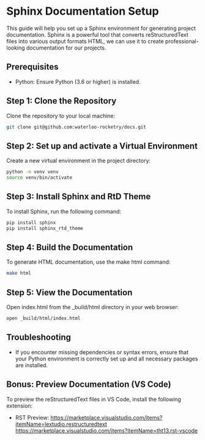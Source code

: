 # Sphinx Documentation Setup
This guide will help you set up a Sphinx environment for generating project documentation. Sphinx is a powerful tool that converts reStructuredText files into various output formats HTML, we can use it to create professional-looking documentation for our projects.

## Prerequisites
- Python: Ensure Python (3.6 or higher) is installed. 

## Step 1: Clone the Repository
Clone the repository to your local machine:
```bash
git clone git@github.com:waterloo-rocketry/docs.git
```

## Step 2: Set up and activate a Virtual Environment
Create a new virtual environment in the project directory:
```bash
python -m venv venv
source venv/bin/activate
```

## Step 3: Install Sphinx and RtD Theme
To install Sphinx, run the following command:
```bash
pip install sphinx
pip install sphinx_rtd_theme
```

## Step 4: Build the Documentation
To generate HTML documentation, use the make html command:
```bash 
make html
```

## Step 5: View the Documentation
Open index.html from the _build/html directory in your web browser:
```bash
open _build/html/index.html
```

## Troubleshooting
- If you encounter missing dependencies or syntax errors, ensure that your Python environment is correctly set up and all necessary packages are installed.

## Bonus: Preview Documentation (VS Code)
To preview the reStructuredText files in VS Code, install the following extension:
- RST Preview: https://marketplace.visualstudio.com/items?itemName=lextudio.restructuredtext
https://marketplace.visualstudio.com/items?itemName=tht13.rst-vscode
